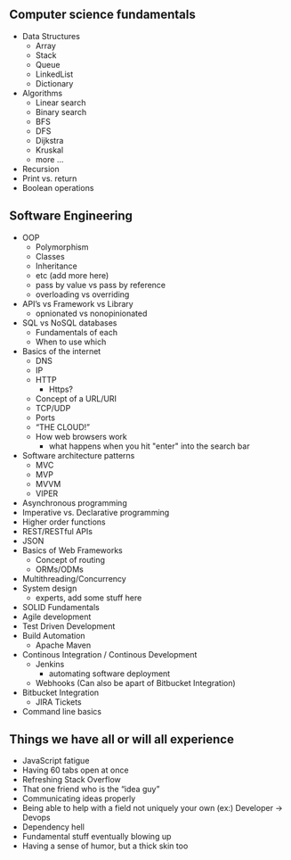 ## Computer science fundamentals
  * Data Structures
    * Array
    * Stack
    * Queue
    * LinkedList
    * Dictionary
  * Algorithms
    * Linear search
    * Binary search
    * BFS
    * DFS
    * Dijkstra
    * Kruskal
    * more …
  * Recursion
  * Print vs. return
  * Boolean operations
 
## Software Engineering
  * OOP
    * Polymorphism
    * Classes
    * Inheritance
    * etc (add more here)
    * pass by value vs pass by reference
    * overloading vs overriding
  * API’s vs Framework vs Library
    * opnionated vs nonopinionated
  * SQL vs NoSQL databases
    * Fundamentals of each 
    * When to use which 
  * Basics of the internet
    * DNS
    * IP
    * HTTP
      * Https?
    * Concept of a URL/URI
    * TCP/UDP
    * Ports
    * “THE CLOUD!”
    * How web browsers work
      * what happens when you hit "enter" into the search bar
  * Software architecture patterns
    * MVC
    * MVP
    * MVVM
    * VIPER
  * Asynchronous programming
  * Imperative vs. Declarative programming
  * Higher order functions
  * REST/RESTful APIs
  * JSON
  * Basics of Web Frameworks
    * Concept of routing
    * ORMs/ODMs
  * Multithreading/Concurrency 
  * System design
    * experts, add some stuff here
  * SOLID Fundamentals
  * Agile development
  * Test Driven Development
  * Build Automation
    * Apache Maven
  * Continous Integration / Continous Development
    * Jenkins
      * automating software deployment
    * Webhooks (Can also be apart of Bitbucket Integration)
  * Bitbucket Integration
    * JIRA Tickets
  * Command line basics
    

## Things we have all or will all experience
  * JavaScript fatigue
  * Having 60 tabs open at once
  * Refreshing Stack Overflow
  * That one friend who is the “idea guy”
  * Communicating ideas properly
  * Being able to help with a field not uniquely your own (ex:) Developer -> Devops
  * Dependency hell
  * Fundamental stuff eventually blowing up
  * Having a sense of humor, but a thick skin too
